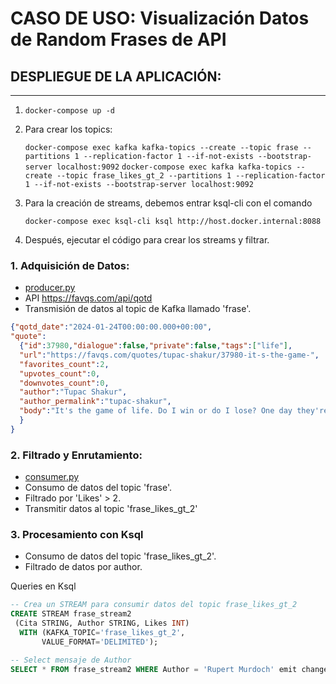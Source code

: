 # CASO DE USO: Visualización Datos de Random Frases de API


## DESPLIEGUE DE LA APLICACIÓN:
---
1. `docker-compose up -d`
2. Para crear los topics:
   
    `docker-compose exec kafka kafka-topics --create --topic frase --partitions 1 --replication-factor 1 --if-not-exists --bootstrap-server localhost:9092`
    `docker-compose exec kafka kafka-topics --create --topic frase_likes_gt_2 --partitions 1 --replication-factor 1 --if-not-exists --bootstrap-server localhost:9092`
3. Para la creación de streams, debemos entrar ksql-cli con el comando
   
    `docker-compose exec ksql-cli ksql http://host.docker.internal:8088`
4. Después, ejecutar el código para crear los streams y filtrar.

### 1. Adquisición de Datos:

- [producer.py](producer.py) 
- API https://favqs.com/api/qotd
- Transmisión de datos al topic de Kafka llamado 'frase'.


```json
{"qotd_date":"2024-01-24T00:00:00.000+00:00",
"quote":
  {"id":37980,"dialogue":false,"private":false,"tags":["life"],
  "url":"https://favqs.com/quotes/tupac-shakur/37980-it-s-the-game-",
  "favorites_count":2,
  "upvotes_count":0,
  "downvotes_count":0,
  "author":"Tupac Shakur",
  "author_permalink":"tupac-shakur",
  "body":"It's the game of life. Do I win or do I lose? One day they're gonna shut the game down. I gotta have as much fun and go around the board as many times as I can before it's my turn to leave."
  }
}
```
### 2. Filtrado y Enrutamiento:
- [consumer.py](consumer.py)
- Consumo de datos del topic 'frase'.
- Filtrado por 'Likes' > 2.
- Transmitir datos al topic 'frase_likes_gt_2'

### 3. Procesamiento con Ksql
- Consumo de datos del topic 'frase_likes_gt_2'.
- Filtrado de datos por author.

Queries en Ksql
 ```sql
-- Crea un STREAM para consumir datos del topic frase_likes_gt_2
CREATE STREAM frase_stream2
  (Cita STRING, Author STRING, Likes INT)
   WITH (KAFKA_TOPIC='frase_likes_gt_2',
        VALUE_FORMAT='DELIMITED');

-- Select mensaje de Author
SELECT * FROM frase_stream2 WHERE Author = 'Rupert Murdoch' emit changes;

```
